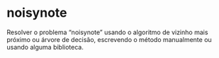 # noisynote
Resolver o problema “noisynote” usando o algoritmo de vizinho mais próximo ou árvore de decisão, escrevendo o
método manualmente ou usando alguma biblioteca. 
